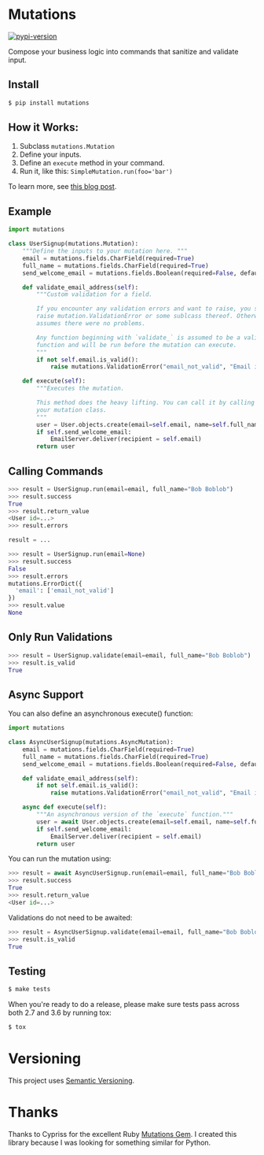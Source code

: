 # Mutations

[![pypi-version]][pypi]

Compose your business logic into commands that sanitize and validate input.

## Install

```bash
$ pip install mutations
```

## How it Works:

1. Subclass `mutations.Mutation`
2. Define your inputs.
3. Define an `execute` method in your command.
4. Run it, like this: `SimpleMutation.run(foo='bar')`

To learn more, see [this blog post](https://omarish.com/2018/02/17/mutations.html).

## Example

```python
import mutations

class UserSignup(mutations.Mutation):
    """Define the inputs to your mutation here. """
    email = mutations.fields.CharField(required=True)
    full_name = mutations.fields.CharField(required=True)
    send_welcome_email = mutations.fields.Boolean(required=False, default=True)

    def validate_email_address(self):
        """Custom validation for a field.

        If you encounter any validation errors and want to raise, you should
        raise mutation.ValidationError or some sublcass thereof. Otherwise, it
        assumes there were no problems.

        Any function beginning with `validate_` is assumed to be a validator
        function and will be run before the mutation can execute.
        """
        if not self.email.is_valid():
            raise mutations.ValidationError("email_not_valid", "Email is not valid.")

    def execute(self):
        """Executes the mutation.

        This method does the heavy lifting. You can call it by calling .run() on
        your mutation class.
        """
        user = User.objects.create(email=self.email, name=self.full_name)
        if self.send_welcome_email:
            EmailServer.deliver(recipient = self.email)
        return user
```

## Calling Commands

```python
>>> result = UserSignup.run(email=email, full_name="Bob Boblob")
>>> result.success
True
>>> result.return_value
<User id=...>
>>> result.errors

result = ...

```

```python
>>> result = UserSignup.run(email=None)
>>> result.success
False
>>> result.errors
mutations.ErrorDict({
  'email': ['email_not_valid']
})
>>> result.value
None
```

## Only Run Validations

```python
>>> result = UserSignup.validate(email=email, full_name="Bob Boblob")
>>> result.is_valid
True
```

## Async Support
You can also define an asynchronous execute() function:
```python
import mutations

class AsyncUserSignup(mutations.AsyncMutation):
    email = mutations.fields.CharField(required=True)
    full_name = mutations.fields.CharField(required=True)
    send_welcome_email = mutations.fields.Boolean(required=False, default=True)

    def validate_email_address(self):
        if not self.email.is_valid():
            raise mutations.ValidationError("email_not_valid", "Email is not valid.")

    async def execute(self):
        """An asynchronous version of the `execute` function."""
        user = await User.objects.create(email=self.email, name=self.full_name)
        if self.send_welcome_email:
            EmailServer.deliver(recipient = self.email)
        return user
```


You can run the mutation using:
```python
>>> result = await AsyncUserSignup.run(email=email, full_name="Bob Boblob")
>>> result.success
True
>>> result.return_value
<User id=...>
```

Validations do not need to be awaited:
```python
>>> result = AsyncUserSignup.validate(email=email, full_name="Bob Boblob")
>>> result.is_valid
True
```

## Testing

```bash
$ make tests
```

When you're ready to do a release, please make sure tests pass across both 2.7
and 3.6 by running tox:

```bash
$ tox
```

# Versioning

This project uses [Semantic Versioning][semver].

# Thanks

Thanks to Cypriss for the excellent Ruby [Mutations Gem][1]. I created this library because I was looking for something similar for Python.

[1]: https://github.com/cypriss/mutations
[semver]: https://semver.org/
[pypi-version]: https://img.shields.io/pypi/v/mutations.svg
[pypi]: https://pypi.org/project/mutations/
